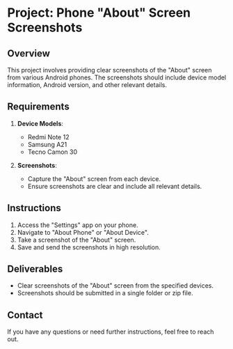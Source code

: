 # Project: Phone "About" Screen Screenshots

## Overview
This project involves providing clear screenshots of the "About" screen from various Android phones. The screenshots should include device model information, Android version, and other relevant details.

## Requirements
1. **Device Models**: 
   - Redmi Note 12
   - Samsung A21
   - Tecno Camon 30

2. **Screenshots**:
   - Capture the "About" screen from each device.
   - Ensure screenshots are clear and include all relevant details.

## Instructions
1. Access the "Settings" app on your phone.
2. Navigate to "About Phone" or "About Device".
3. Take a screenshot of the "About" screen.
4. Save and send the screenshots in high resolution.

## Deliverables
- Clear screenshots of the "About" screen from the specified devices.
- Screenshots should be submitted in a single folder or zip file.

## Contact
If you have any questions or need further instructions, feel free to reach out.
